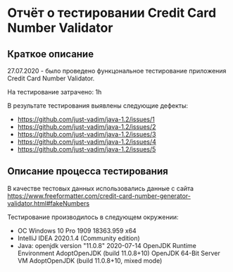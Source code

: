 # Отчёт о тестировании Credit Card Number Validator

## Краткое описание

27.07.2020 - было проведено функцональное тестирование приложения Credit Card Number Validator.

На тестирование затрачено: 1h

В результате тестирования выявлены следующие дефекты:
* https://github.com/just-vadim/java-1.2/issues/1
* https://github.com/just-vadim/java-1.2/issues/2
* https://github.com/just-vadim/java-1.2/issues/3
* https://github.com/just-vadim/java-1.2/issues/4
* https://github.com/just-vadim/java-1.2/issues/5

## Описание процесса тестирования

В качестве тестовых данных использовались данные c сайта https://www.freeformatter.com/credit-card-number-generator-validator.html#fakeNumbers

Тестирование производилось в следующем окружении:
* ОС Windows 10 Pro 1909 18363.959 x64
* IntelliJ IDEA 2020.1.4 (Community edition)
* Java: openjdk version "11.0.8" 2020-07-14
OpenJDK Runtime Environment AdoptOpenJDK (build 11.0.8+10)
OpenJDK 64-Bit Server VM AdoptOpenJDK (build 11.0.8+10, mixed mode)
